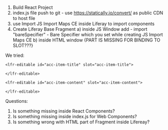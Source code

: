 1. Build React Project 
2. index.js file push to git - use https://statically.io/convert/ as public CDN to host file 
3. use Import JS Import Maps CE inside Liferay to import components
4. Create Liferay Base Fragment 
	a) inside JS Window add - import "bareSpecifier" - Bare Specifier which you set while creating JS Import Maps CE
	b) inside HTML window 
		<liferay-c-simple-web-component mainTitle="Accoridion">
			{PART IS MISSING FOR BINDING TO SLOT???}
		</liferay-c-simple-web-component>

We tried:

	<lfr-editable id="acc-item-title" slot="acc-item-title">

	</lfr-editable>

	<lfr-editable id="acc-item-content" slot="acc-item-content">

	</lfr-editable>

Questions:

1. Is something missing inside React Components?
2. Is something missing inside index.js for Web Components?
3. Is something wrong with HTML part of Fragment inside Lifereay?
